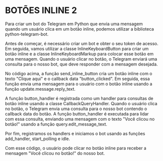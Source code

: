# BOTÕES INLINE 2
Para criar um bot do Telegram em Python que envia uma mensagem quando um usuário clica em um botão inline, podemos utilizar a biblioteca python-telegram-bot.

Antes de começar, é necessário criar um bot e obter o seu token de acesso. Em seguida, vamos utilizar a classe InlineKeyboardButton para criar um botão inline e a classe InlineKeyboardMarkup para colocar esse botão em uma mensagem. Quando o usuário clicar no botão, o Telegram enviará uma consulta para o nosso bot, que deve responder com a mensagem desejada.

No código acima, a função send_inline_button cria um botão inline com o texto "Clique aqui" e o callback data "button_clicked". Em seguida, essa função envia uma mensagem para o usuário com o botão inline usando a função update.message.reply_text.

A função button_handler é registrada como um handler para consultas de botão inline usando a classe CallbackQueryHandler. Quando o usuário clica no botão, o Telegram envia uma consulta para o nosso bot contendo o callback data do botão. A função button_handler é executada para lidar com essa consulta, enviando uma mensagem com o texto "Você clicou no botão!" usando a função query.edit_message_text.

Por fim, registramos os handlers e iniciamos o bot usando as funções add_handler, start_polling e idle.

Com esse código, o usuário pode clicar no botão inline para receber a mensagem "Você clicou no botão!" do nosso bot.
